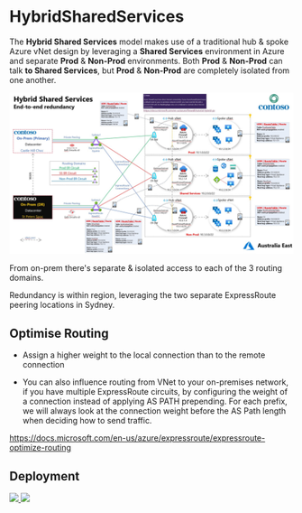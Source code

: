 HybridSharedServices
====================

The **Hybrid Shared Services** model makes use of a traditional hub & spoke
Azure vNet design by leveraging a **Shared Services** environment in Azure and
separate **Prod** & **Non-Prod** environments. Both **Prod** & **Non-Prod** can
talk **to Shared Services**, but **Prod** & **Non-Prod** are completely isolated
from one another.

![](media/d61846d23ee193871149d742b34f1ddb.jpg)

From on-prem there's separate & isolated access to each of the 3 routing
domains.

Redundancy is within region, leveraging the two separate ExpressRoute peering
locations in Sydney.

Optimise Routing
----------------

-   Assign a higher weight to the local connection than to the remote connection

-   You can also influence routing from VNet to your on-premises network, if you
    have multiple ExpressRoute circuits, by configuring the weight of a
    connection instead of applying AS PATH prepending. For each prefix, we will
    always look at the connection weight before the AS Path length when deciding
    how to send traffic.

<https://docs.microsoft.com/en-us/azure/expressroute/expressroute-optimize-routing>

Deployment
----------
<a href="https://portal.azure.com/#create/Microsoft.Template/uri/https%3A%2F%2Fraw.githubusercontent.com%2Fmarckean%2FHybridSharedServices%2Fmaster%2FAzureDeploy.json" target="_blank">
    <img src="http://azuredeploy.net/deploybutton.png"/>
</a>
<a href="http://armviz.io/#/?load=https%3A%2F%2Fraw.githubusercontent.com%2Fmarckean%2FHybridSharedServices%2Fmaster%2FAzureDeploy.json" target="_blank">
    <img src="http://armviz.io/visualizebutton.png"/>
</a>